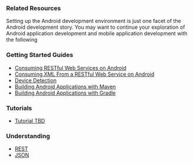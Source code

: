 ### Related Resources

Setting up the Android development environment is just one facet of the Android development story. You may want to continue your exploration of Android application development and mobile application development with the following

### Getting Started Guides

* [Consuming RESTful Web Services on Android][gs-consuming-rest-android]
* [Consuming XML From a RESTful Web Service on Android][gs-consuming-rest-xml-android]
* [Device Detection][gs-device-detection]
* [Building Android Applications with Maven][gs-maven-android]
* [Building Android Applications with Gradle][gs-gradle-android]

[gs-consuming-rest-android]: /guides/gs/consuming-rest-android/
[gs-consuming-rest-xml-android]: /guides/gs/consuming-rest-xml-android/
[gs-device-detection]: /guides/gs/device-detection/
[gs-maven-android]: /guides/gs/maven-android/
[gs-gradle-android]: /guides/gs/gradle-android/

### Tutorials

* [Tutorial TBD][tut-tbd]

[tut-tbd]: /guides/tutorials/tbd

### Understanding

* [REST][u-rest]
* [JSON][u-json]

[u-rest]: /understanding/REST
[u-json]: /understanding/JSON
